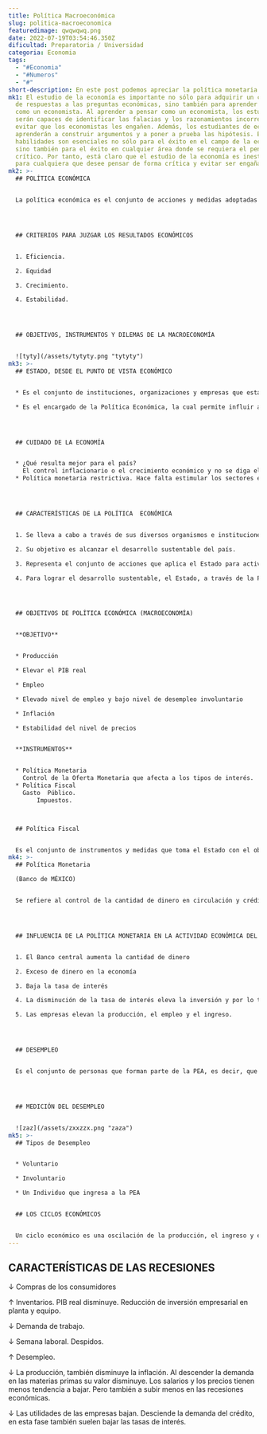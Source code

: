 ```yaml
---
title: Política Macroeconómica
slug: politica-macroeconomica
featuredimage: qwqwqwq.png
date: 2022-07-19T03:54:46.350Z
dificultad: Preparatoria / Universidad
categoria: Economia
tags:
  - "#Economia"
  - "#Numeros"
  - "#"
short-description: En este post podemos apreciar la política monetaria y el como se maneja
mk1: El estudio de la economía es importante no sólo para adquirir un conjunto
  de respuestas a las preguntas económicas, sino también para aprender a pensar
  como un economista. Al aprender a pensar como un economista, los estudiantes
  serán capaces de identificar las falacias y los razonamientos incorrectos, y
  evitar que los economistas les engañen. Además, los estudiantes de economía
  aprenderán a construir argumentos y a poner a prueba las hipótesis. Estas
  habilidades son esenciales no sólo para el éxito en el campo de la economía,
  sino también para el éxito en cualquier área donde se requiera el pensamiento
  crítico. Por tanto, está claro que el estudio de la economía es inestimable
  para cualquiera que desee pensar de forma crítica y evitar ser engañado.
mk2: >-
  ## POLÍTICA ECONÓMICA


  La política económica es el conjunto de acciones y medidas adoptadas por el Estado en materia económica. Abarca diferentes áreas como la política fiscal, la política monetaria, la política salarial, la política de precios, el crecimiento económico o la política industrial. Su objetivo es mejorar las condiciones económicas de un país a través de diferentes mecanismos. Dependiendo de las inclinaciones políticas de un gobierno, se puede adoptar una política más o menos intervencionista. En general, los principales objetivos que persiguen las políticas económicas son la estabilidad, el pleno empleo y el control de la inflación. La certeza sobre la futura dirección de la política económica puede ayudar a los empresarios a tomar decisiones de inversión y animar a los consumidores a gastar, lo que puede conducir a un mayor crecimiento económico y a la creación de empleo. Sin embargo, los cambios inesperados en la política económica pueden crear incertidumbre y desalentar la inversión. Para ser eficaces, las políticas económicas deben estar bien coordinadas y ser coherentes a lo largo del tiempo. Esto puede ser un reto para los responsables políticos, ya que tienen que tener en cuenta una amplia gama de factores que a menudo entran en conflicto entre sí.




  ## CRITERIOS PARA JUZGAR LOS RESULTADOS ECONÓMICOS


  1. Eficiencia.

  2. Equidad

  3. Crecimiento.

  4. Estabilidad.




  ## OBJETIVOS, INSTRUMENTOS Y DILEMAS DE LA MACROECONOMÍA


  ![tyty](/assets/tytyty.png "tytyty")
mk3: >-
  ## ESTADO, DESDE EL PUNTO DE VISTA ECONÓMICO


  * Es el conjunto de instituciones, organizaciones y empresas que están controladas y administradas por el poder público y que sirven para poder gobernar a un país.

  * Es el encargado de la Política Económica, la cual permite influir ampliamente en la vida económica del país.




  ## CUIDADO DE LA ECONOMÍA


  * ¿Qué resulta mejor para el país?
    El control inflacionario o el crecimiento económico y no se diga el desarrollo económico.
  * Política monetaria restrictiva. Hace falta estimular los sectores económicos.




  ## CARACTERÍSTICAS DE LA POLÍTICA  ECONÓMICA


  1. Se lleva a cabo a través de sus diversos organismos e instituciones.

  2. Su objetivo es alcanzar el desarrollo sustentable del país.

  3. Representa el conjunto de acciones que aplica el Estado para activar la economía.

  4. Para lograr el desarrollo sustentable, el Estado, a través de la Política económica establece diversos tipos de objetivos:




  ## OBJETIVOS DE POLÍTICA ECONÓMICA (MACROECONOMÍA)


  **OBJETIVO**


  * Producción

  * Elevar el PIB real

  * Empleo

  * Elevado nivel de empleo y bajo nivel de desempleo involuntario

  * Inflación

  * Estabilidad del nivel de precios


  **INSTRUMENTOS**


  * Política Monetaria
    Control de la Oferta Monetaria que afecta a los tipos de interés.
  * Política Fiscal
    Gasto  Público.
        Impuestos.



  ## Política Fiscal 


  Es el conjunto de instrumentos y medidas que toma el Estado con el objeto de recaudar los ingresos necesarios para realizar las funciones  que le ayuden a cumplir sus objetivos.
mk4: >-
  ## Política Monetaria 

  (Banco de MÉXICO)


  Se refiere al control de la cantidad de dinero en circulación y crédito de una economía.




  ## INFLUENCIA DE LA POLÍTICA MONETARIA EN LA ACTIVIDAD ECONÓMICA DEL PAÍS.


  1. El Banco central aumenta la cantidad de dinero

  2. Exceso de dinero en la economía

  3. Baja la tasa de interés 

  4. La disminución de la tasa de interés eleva la inversión y por lo tanto la demanda agregada

  5. Las empresas elevan la producción, el empleo y el ingreso.




  ## DESEMPLEO


  Es el conjunto de personas que forman parte de la PEA, es decir, que están en edad de trabajar y con disposición de hacerlo a nivel de salarios ofrecido, pero que no encuentran una ocupación remunerada.




  ## MEDICIÓN DEL DESEMPLEO


  ![zaz](/assets/zxxzzx.png "zaza")
mk5: >-
  ## Tipos de Desempleo


  * Voluntario

  * Involuntario

  * Un Individuo que ingresa a la PEA


  ## LOS CICLOS ECONÓMICOS


  Un ciclo económico es una oscilación de la producción, el ingreso y el empleo de todo un país que suele durar de dos a diez años y que se caracteriza por una expansión o una contracción general de la mayoría de los sectores de la economía.
---
```

## CARACTERÍSTICAS DE LAS RECESIONES

↓ Compras de los consumidores


↑ Inventarios. 
   PIB real disminuye. Reducción de inversión empresarial en planta y equipo.


↓ Demanda de trabajo.


↓ Semana laboral. Despidos.


↑ Desempleo.



↓ La producción, también disminuye la inflación. Al descender la demanda en las materias primas su valor disminuye. Los salarios y los precios tienen menos tendencia a bajar. Pero también a subir menos en las recesiones económicas.


↓ Las utilidades de las empresas bajan. Desciende la demanda del crédito, en esta fase también suelen bajar las tasas de interés.